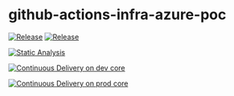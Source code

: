 # github-actions-infra-azure-poc

[![Release](https://img.shields.io/github/v/release/pagopa/github-actions-infra-azure-poc)](https://github.com/pagopa/github-actions-infra-azure-poc/releases)
[![Release](https://github.com/pagopa/github-actions-infra-azure-poc/actions/workflows/release.yml/badge.svg)](https://github.com/pagopa/github-actions-infra-azure-poc/actions/workflows/release.yml)

[![Static Analysis](https://github.com/pagopa/github-self-hosted-runner-azure-poc/actions/workflows/static_analysis.yml/badge.svg)](https://github.com/pagopa/github-self-hosted-runner-azure-poc/actions/workflows/static_analysis.yml)

[![Continuous Delivery on dev core](https://github.com/pagopa/github-actions-infra-azure-poc/actions/workflows/dev_cd_core.yml/badge.svg)](https://github.com/pagopa/github-actions-infra-azure-poc/actions/workflows/dev_cd_core.yml)

[![Continuous Delivery on prod core](https://github.com/pagopa/github-actions-infra-azure-poc/actions/workflows/prod_cd_core.yml/badge.svg)](https://github.com/pagopa/github-actions-infra-azure-poc/actions/workflows/prod_cd_core.yml)
